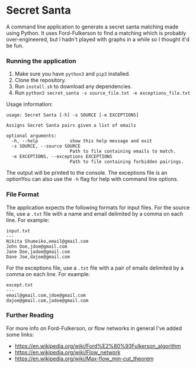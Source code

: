 # Secret Santa

A command line application to generate a secret santa matching made using Python. It uses Ford-Fulkerson to find a matching which is probably over-engineered, but I hadn't played with graphs in a while so I thought it'd be fun.

### Running the application
1. Make sure you have `python3` and `pip3` installed.
2. Clone the repository.
3. Run `install.sh` to download any dependencies.
4. Run `python3 secret_santa -s source_file.txt -e exceptions_file.txt`

Usage information:
```
usage: Secret Santa [-h] -s SOURCE [-e EXCEPTIONS]

Assigns Secret Santa pairs given a list of emails

optional arguments:
  -h, --help            show this help message and exit
  -s SOURCE, --source SOURCE
                        Path to file containing emails to match.
  -e EXCEPTIONS, --exceptions EXCEPTIONS
                        Path to file containing forbidden pairings.
```

The output will be printed to the console. The exceptions file is an optionYou can also use the `-h` flag for help with command line options.

### File Format

The application expects the following formats for input files. For the source file, use a `.txt` file with a name and email delimited by a comma on each line. For example:
```
input.txt
---
Nikita Shumeiko,email@gmail.com
John Doe,jdoe@gmail.com
Jane Doe,jadoe@gmail.com
Dane Joe,dajoe@gmail.com
```

For the exceptions file, use a `.txt` file with a pair of emails delimited by a comma on each line. For example:
```
except.txt
---
email@gmail.com,jdoe@gmail.com
dajoe@gmail.com,jadoe@gmail.com
```

### Further Reading
For more info on Ford-Fulkerson, or flow networks in general I've added some links:
- https://en.wikipedia.org/wiki/Ford%E2%80%93Fulkerson_algorithm
- https://en.wikipedia.org/wiki/Flow_network
- https://en.wikipedia.org/wiki/Max-flow_min-cut_theorem
